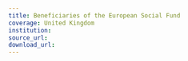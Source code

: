 ```yaml
---
title: Beneficiaries of the European Social Fund
coverage: United Kingdom
institution: 
source_url: 
download_url: 
---
```

